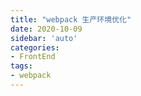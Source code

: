 ```yaml
---
title: "webpack 生产环境优化"
date: 2020-10-09
sidebar: 'auto'
categories:
- FrontEnd
tags:
- webpack
---
```






<!-- more -->
